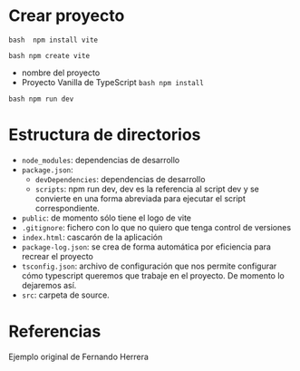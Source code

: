 # Crear proyecto

``bash 
npm install vite
``

``bash
npm create vite
``

 - nombre del proyecto
 - Proyecto Vanilla de TypeScript
``bash
npm install
``

``bash
npm run dev
``

# Estructura de directorios
- `node_modules`: dependencias de desarrollo
- `package.json`: 
  - `devDependencies`: dependencias de desarrollo
  - `scripts`: npm run dev, dev es la referencia al script dev y se convierte en una forma abreviada para ejecutar el script correspondiente.
- `public`: de momento sólo tiene el logo de vite
- `.gitignore`: fichero con lo que no quiero que tenga control de versiones
- `index.html`: cascarón de la aplicación
- `package-log.json`: se crea de forma automática por eficiencia para recrear el proyecto
- `tsconfig.json`: archivo de configuración que nos permite configurar cómo typescript queremos que trabaje en el proyecto. De momento lo dejaremos así.
- `src`: carpeta de source.




# Referencias
Ejemplo original de Fernando Herrera